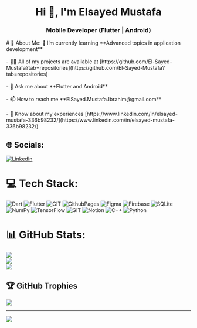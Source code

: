 <h1 align="center">Hi 👋, I'm Elsayed Mustafa</h1>
<h3 align="center">Mobile Developer (Flutter | Android)</h3>
# 💫 About Me:
 🌱 I’m currently learning **Advanced topics in application development**<br><br>- 👨‍💻 All of my projects are available at [https://github.com/El-Sayed-Mustafa?tab=repositories](https://github.com/El-Sayed-Mustafa?tab=repositories)<br><br>- 💬 Ask me about **Flutter and Android**<br><br>- 📫 How to reach me **ElSayed.Mustafa.Ibrahim@gmail.com**<br><br>- 📄 Know about my experiences [https://www.linkedin.com/in/elsayed-mustafa-336b98232/](https://www.linkedin.com/in/elsayed-mustafa-336b98232/)


## 🌐 Socials:
[![LinkedIn](https://img.shields.io/badge/LinkedIn-%230077B5.svg?logo=linkedin&logoColor=white)](https://linkedin.com/in/https://www.linkedin.com/in/elsayed-mustafa-336b98232/) 

# 💻 Tech Stack:
![Dart](https://img.shields.io/badge/dart-%230175C2.svg?style=for-the-badge&logo=dart&logoColor=white) ![Flutter](https://img.shields.io/badge/Flutter-%2302569B.svg?style=for-the-badge&logo=Flutter&logoColor=white) ![GIT](https://img.shields.io/badge/Git-fc6d26?style=for-the-badge&logo=git&logoColor=white) ![GithubPages](https://img.shields.io/badge/github%20pages-121013?style=for-the-badge&logo=github&logoColor=white) ![Figma](https://img.shields.io/badge/figma-%23F24E1E.svg?style=for-the-badge&logo=figma&logoColor=white) ![Firebase](https://img.shields.io/badge/Firebase-039BE5?style=for-the-badge&logo=Firebase&logoColor=white) ![SQLite](https://img.shields.io/badge/sqlite-%2307405e.svg?style=for-the-badge&logo=sqlite&logoColor=white) ![NumPy](https://img.shields.io/badge/numpy-%23013243.svg?style=for-the-badge&logo=numpy&logoColor=white) ![TensorFlow](https://img.shields.io/badge/TensorFlow-%23FF6F00.svg?style=for-the-badge&logo=TensorFlow&logoColor=white) ![GIT](https://img.shields.io/badge/Git-fc6d26?style=for-the-badge&logo=git&logoColor=white) ![Notion](https://img.shields.io/badge/Notion-%23000000.svg?style=for-the-badge&logo=notion&logoColor=white) ![C++](https://img.shields.io/badge/c++-%2300599C.svg?style=for-the-badge&logo=c%2B%2B&logoColor=white) ![Python](https://img.shields.io/badge/python-3670A0?style=for-the-badge&logo=python&logoColor=ffdd54)
# 📊 GitHub Stats:
![](https://github-readme-stats.vercel.app/api?username=El-Sayed-Mustafa&theme=dark&hide_border=false&include_all_commits=false&count_private=false)<br/>
![](https://github-readme-streak-stats.herokuapp.com/?user=El-Sayed-Mustafa&theme=dark&hide_border=false)<br/>
![](https://github-readme-stats.vercel.app/api/top-langs/?username=El-Sayed-Mustafa&theme=dark&hide_border=false&include_all_commits=false&count_private=false&layout=compact)

## 🏆 GitHub Trophies
![](https://github-profile-trophy.vercel.app/?username=El-Sayed-Mustafa&theme=radical&no-frame=false&no-bg=true&margin-w=4)

---
[![](https://visitcount.itsvg.in/api?id=El-Sayed-Mustafa&icon=0&color=0)](https://visitcount.itsvg.in)

<!-- Proudly created with GPRM ( https://gprm.itsvg.in ) -->
